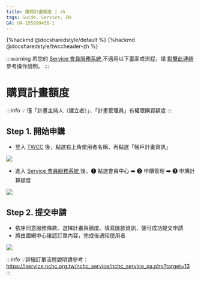 ```yaml
---
title: 購買計畫額度 | zh
tags: Guide, Service, ZH
GA: UA-155999456-1
---
```


{%hackmd @docsharedstyle/default %}
{%hackmd @docsharedstyle/twccheader-zh %}

:::warning
<i class="fa fa-bullhorn" aria-hidden="true"></i> 若您的 [<ins>Service 會員服務系統 <i class="fa fa-question-circle fa-question-circle-for-service" aria-hidden="true"></i></ins>](https://man.twcc.ai/@twsdocs/howto-service-access-service-zh)不適用以下畫面或流程，請 <i class="fa fa-sign-out" aria-hidden="true"></i> [<ins>點擊此連結</ins>](https://man.twcc.ai/@twsdocs/doc-mber-pjct-blng-main-zh/https%3A%2F%2Fman.twcc.ai%2F%40twsdocs%2Fapply-project-and-credit-zh) 參考操作說明。
:::

# 購買計畫額度


:::info
:bulb: 僅「計畫主持人（建立者）」、「計畫管理員」有權限購買額度
:::

## Step 1. 開始申購

- 登入 [TWCC](https://new.twcc.ai/) 後，點選右上角使用者名稱，再點選「帳戶計畫資訊」

![](https://cos.twcc.ai/SYS-MANUAL/uploads/upload_3ff1374b6b550e4f0f02200d24817066.png)



- 進入 [Service 會員服務系統 <i class="fa fa-question-circle fa-question-circle-for-service" aria-hidden="true"></i>](https://man.twcc.ai/@twsdocs/howto-service-access-service-zh) 後，<span>&#10102;</span> 點選會員中心 :arrow_right: <span>&#10103;</span> 申購管理 :arrow_right: <span>&#10104;</span> 申購計算額度

![](https://cos.twcc.ai/SYS-MANUAL/uploads/upload_01eb46a969a64972a725d47e6929b0f8.png)




## Step 2. 提交申請
- 依序同意服務條款、選擇計畫與額度、填寫匯款資訊，便可成功提交申請
- 將由國網中心確認訂單內容，完成後通知使用者

![](https://cos.twcc.ai/SYS-MANUAL/uploads/upload_b523af1cbb0372c8883633f4796eef91.png)



:::info
:bulb:詳細訂單流程說明請參考：
https://iservice.nchc.org.tw/nchc_service/nchc_service_qa.php?target=13
:::
